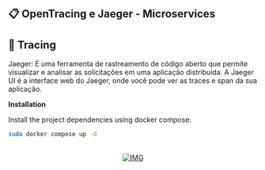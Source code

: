 
## 📋 <a name="jaeger">OpenTracing e Jaeger - Microservices </a>

## <a name="tracing">🤖 Tracing</a>

Jaeger: É uma ferramenta de rastreamento de código aberto que permite visualizar e analisar as solicitações em uma aplicação distribuída. A Jaeger UI é a interface web do Jaeger, onde você pode ver as traces e span da sua aplicação.

**Installation**

Install the project dependencies using docker compose:

```bash
sudo docker compose up -d
```

<div align="center">
  <br />
    <a href="https://youtu.be/zfAb95tJvZQ" target="_blank">
      <img src="https://github.com/jonataserpa/opentracing-jaeger-docker/img/" alt="IMG">
    </a>
</div>